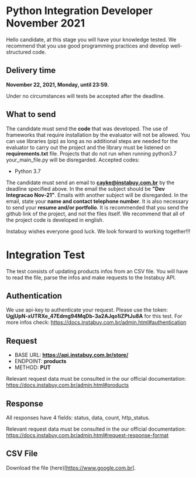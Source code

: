 # Python Integration Developer November 2021 #

Hello candidate, at this stage you will have your knowledge tested.
We recommend that you use good programming practices and develop well-structured code.

## Delivery time ##
**November 22, 2021, Monday, until 23:59.**

Under no circumstances will tests be accepted after the deadline.


## What to send ##

The candidate must send the **code** that was developed. The use of frameworks that require installation by the evaluator will not be allowed.
You can use libraries (pip) as long as no additional steps are needed for the evaluator to carry out the project and the library must be listened on **requirements.txt** file.
Projects that do not run when running python3.7 your_main_file.py will be disregarded.
Accepted codes:
- Python 3.7

The candidate must send an email to **cayke@instabuy.com.br** by the deadline specified above. In the email the subject should be **"Dev Integracao Nov-21"**.
Emails with another subject will be disregarded.
In the email, state your **name and contact telephone number**.
It is also necessary to send your **resume and/or portfolio**.
It is recommended that you send the github link of the project, and not the files itself.
We recommend that all of the project code is developed in english.

Instabuy wishes everyone good luck. We look forward to working together!!!


# Integration Test #

The test consists of updating products infos from an CSV file.
You will have to read the file, parse the infos and make requests to the Instabuy API.


## Authentication ##
We use api-key to authenticate your request.
Please use the token: **UgjUpN-xUTRXe_47Edmg94MqDb-3a2AJqo1iZPtJu8A** for this test.
For more infos check: https://docs.instabuy.com.br/admin.html#authentication


## Request ##

- BASE URL: **https://api.instabuy.com.br/store/**
- ENDPOINT: **products**
- METHOD: **PUT**

Relevant request data must be consulted in the our official documentation:
https://docs.instabuy.com.br/admin.html#products


## Response ##

All responses have 4 fields: status, data, count, http_status.

Relevant request data must be consulted in the our official documentation:
https://docs.instabuy.com.br/admin.html#request-response-format


## CSV File ##
Download the file (here)[https://www.google.com.br]. 
